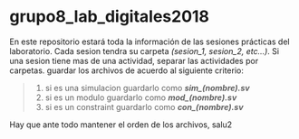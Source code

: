 # grupo8_lab_digitales2018
En este repositorio estará toda la información de las sesiones prácticas del laboratorio.
Cada sesion tendra su carpeta *(sesion_1, sesion_2, etc...)*.
Si una sesion tiene mas de una actividad, separar las actividades por carpetas.
guardar los archivos de acuerdo al siguiente criterio:
  > 1. si es una simulacion guardarlo como ***sim_(nombre).sv***
  > 2. si es un modulo guardarlo como ***mod_(nombre).sv***
  > 3. si es un constraint guardarlo como ***con_(nombre).sv***
  
Hay que ante todo mantener el orden de los archivos, salu2
